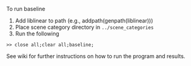 To run baseline

1. Add liblinear to path (e.g., addpath(genpath(liblinear)))
2. Place scene category directory in `../scene_categories`
2. Run the following

<b></b>

    >> close all;clear all;baseline;


See wiki for further instructions on how to run the program and results.
